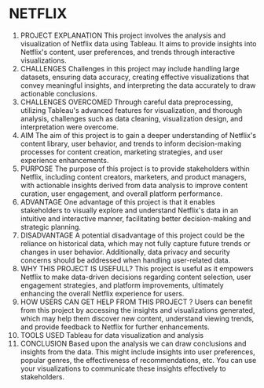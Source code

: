 # NETFLIX

1.	PROJECT EXPLANATION
This project involves the analysis and visualization of Netflix data using Tableau. It aims to provide insights into Netflix's content, user preferences, and trends through interactive visualizations.
2.	CHALLENGES
Challenges in this project may include handling large datasets, ensuring data accuracy, creating effective visualizations that convey meaningful insights, and interpreting the data accurately to draw actionable conclusions.
3.	CHALLENGES OVERCOMED
Through careful data preprocessing, utilizing Tableau's advanced features for visualization, and thorough analysis, challenges such as data cleaning, visualization design, and interpretation were overcome.
4.	AIM 
The aim of this project is to gain a deeper understanding of Netflix's content library, user behavior, and trends to inform decision-making processes for content creation, marketing strategies, and user experience enhancements.
5.	PURPOSE 
The purpose of this project is to provide stakeholders within Netflix, including content creators, marketers, and product managers, with actionable insights derived from data analysis to improve content curation, user engagement, and overall platform performance.
6.	ADVANTAGE
One advantage of this project is that it enables stakeholders to visually explore and understand Netflix's data in an intuitive and interactive manner, facilitating better decision-making and strategic planning.
7.	DISADVANTAGE
A potential disadvantage of this project could be the reliance on historical data, which may not fully capture future trends or changes in user behavior. Additionally, data privacy and security concerns should be addressed when handling user-related data.
8.	WHY THIS PROJECT IS USEFULL?
This project is useful as it empowers Netflix to make data-driven decisions regarding content selection, user engagement strategies, and platform improvements, ultimately enhancing the overall Netflix experience for users.
9.	HOW USERS CAN GET HELP FROM THIS PROJECT ?
Users can benefit from this project by accessing the insights and visualizations generated, which may help them discover new content, understand viewing trends, and provide feedback to Netflix for further enhancements.
10.	TOOLS USED
Tableau for data visualization and analysis
11.	CONCLUSION
Based upon the analysis we can draw conclusions and insights from the data. This might include insights into user preferences, popular genres, the effectiveness of recommendations, etc. You can use your visualizations to communicate these insights effectively to stakeholders.
